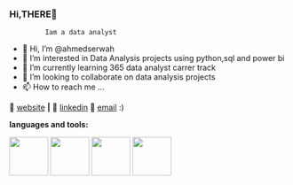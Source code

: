 ### Hi,THERE👋
             Iam a data analyst

- 👋 Hi, I’m @ahmedserwah
- 👀 I’m interested in Data Analysis projects using python,sql and power bi
- 🌱 I’m currently learning 365 data analyst carrer track 
- 💞️ I’m looking to collaborate on data analysis projects
- 📫 How to reach me ...

🏡 [website][website] **|** 
👔 [linkedin][linkedin]
👔 [email](ahmedserwah2018@gmail.com) :)

[website]: https://bradgarropy.com
[linkedin]: https://www.linkedin.com/in/ahmedserwah/
[E-mail]:  ahmedserwah2018@gmail.com


**languages and tools:**  

  <code><img height="70" src="https://pluralsight2.imgix.net/paths/images/python-7be70baaac.png"></code>
  <code><img height="70" src="https://icon-library.com/images/power-bi-icon/power-bi-icon-20.jpg"></code>
  <code><img height="70" src="https://images.squarespace-cdn.com/content/v1/587670ef03596ec731de6e3d/1486276069386-ENNKG7EAXQBUZHPMEY37/Tableau+Logo.png"></code>
  <code><img height="70" src="https://www.arageek.com/wp-content/uploads/2019/11/888.jpeg"></code>

  

